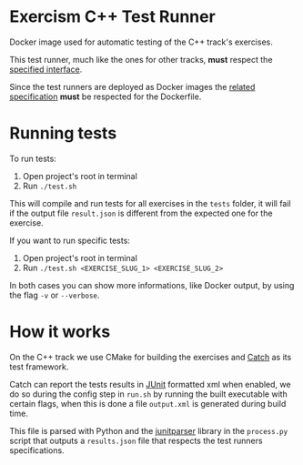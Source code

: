 # Exercism C++ Test Runner

Docker image used for automatic testing of the C++ track's exercises.

This test runner, much like the ones for other tracks, **must** respect the [specified interface][test-runner-interface].

Since the test runners are deployed as Docker images the [related specification][test-runner-docker] **must** be respected for the Dockerfile.

# Running tests

To run tests:

1. Open project's root in terminal
2. Run `./test.sh`

This will compile and run tests for all exercises in the `tests` folder, it will fail if the output file `result.json` is different from the expected one for the exercise.

If you want to run specific tests:

1. Open project's root in terminal
2. Run `./test.sh <EXERCISE_SLUG_1> <EXERCISE_SLUG_2>`

In both cases you can show more informations, like Docker output, by using the flag `-v` or `--verbose`.

# How it works

On the C++ track we use CMake for building the exercises and [Catch][catch-lib] as its test framework.

Catch can report the tests results in [JUnit][junit] formatted xml when enabled, we do so during the config step in `run.sh` by running the built executable with certain flags, when this is done a file `output.xml` is generated during build time.

This file is parsed with Python and the [junitparser][junitparser-lib] library in the `process.py` script that outputs a `results.json` file that respects the test runners specifications.

[test-runner-interface]: https://exercism.org/docs/building/tooling/test-runners/interface
[test-runner-docker]: https://exercism.org/docs/building/tooling/test-runners/docker
[cmake]: https://cmake.org/
[catch-lib]: https://github.com/catchorg/Catch2
[junit]: https://junit.org/junit5/
[junitparser-lib]: https://github.com/gastlygem/junitparser

